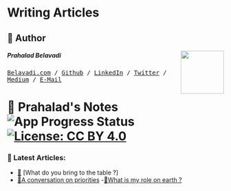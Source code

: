 # Writing Articles

## 📝 Author
[<img src="https://pbs.twimg.com/profile_images/901150548769898496/qcSwhc7__400x400.jpg" align="right" height="100">](http://belavadi.com)

##### Prahalad Belavadi
<kbd>[Belavadi.com](http://belavadi.com/) / [Github](https://www.github.com/prahaladbelavadi) / [LinkedIn](https://www.linkedin.com/in/prahaladbelavadi) / [Twitter](http://twitter.com/prahaladbelavad/)  / [Medium](https://medium.com/@prahaladbelavadi) / [E-Mail](mailto:prahaladbelavadi@gmail.com)</kbd>


# 📓 Prahalad's Notes  ![App Progress Status](https://img.shields.io/badge/Writing%20Status-In%20Progress-0520b7.svg?style=plastic) [![License: CC BY 4.0](https://img.shields.io/badge/License-CC%20BY%204.0-red.svg?colorB=91001a)](http://creativecommons.org/licenses/by/4.0/)

### 📰 Latest Articles:
- [📝](./what-do-you-bring-to-the-table) [What do you bring to the table ?]
- [📝](./a-conversation-on-priorities)[A conversation on priorities](https://medium.com/@prahaladbelavadi/a-conversation-about-priorities-ebb8bfc46299)
-[📝](./what-is-my-role-on-earth)[What is my role on earth ?](https://medium.com/@prahaladbelavadi/what-is-my-role-on-earth-a133567dff12)
